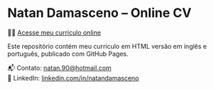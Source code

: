 # Natan Damasceno – Online CV

👨‍💼 [Acesse meu currículo online]([https://natandd.github.io/cv-natan-damasceno/])

Este repositório contém meu currículo em HTML versão em inglês e português, publicado com GitHub Pages.

📬 Contato: natan.90@hotmail.com  
🔗 LinkedIn: [linkedin.com/in/natandamasceno](https://linkedin.com/in/natandamasceno)
